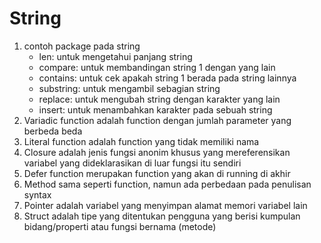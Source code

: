 # String

1. contoh package pada string
    - len: untuk mengetahui panjang string
    - compare: untuk membandingan string 1 dengan yang lain
    - contains: untuk cek apakah string 1 berada pada string lainnya
    - substring: untuk mengambil sebagian string
    - replace: untuk mengubah string dengan karakter yang lain
    - insert:  untuk menambahkan karakter pada sebuah string
2. Variadic function adalah function dengan jumlah parameter yang berbeda beda
3. Literal function adalah function yang tidak memiliki nama
4. Closure adalah jenis fungsi anonim khusus yang mereferensikan variabel yang dideklarasikan di luar fungsi itu sendiri
5. Defer function merupakan function yang akan di running di akhir
6. Method sama seperti function, namun ada perbedaan pada penulisan syntax
7. Pointer adalah variabel yang menyimpan alamat memori variabel lain
8. Struct adalah tipe yang ditentukan pengguna yang berisi kumpulan bidang/properti atau fungsi bernama (metode)


